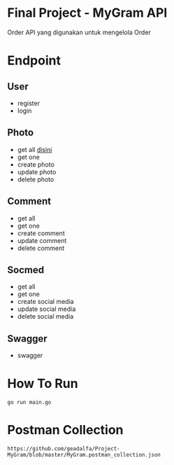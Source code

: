 # Final Project - MyGram API
Order API yang digunakan untuk mengelola Order

# Endpoint
## User
- register
- login
  
## Photo
- get all [disini](Get-All-Photo)
- get one
- create photo
- update photo
- delete photo
  
## Comment
- get all
- get one
- create comment
- update comment
- delete comment
  
## Socmed
- get all
- get one
- create social media
- update social media
- delete social media

## Swagger
- swagger

# How To Run
```
go run main.go
```

# Postman Collection
```
https://github.com/geadalfa/Project-MyGram/blob/master/MyGram.postman_collection.json
```
